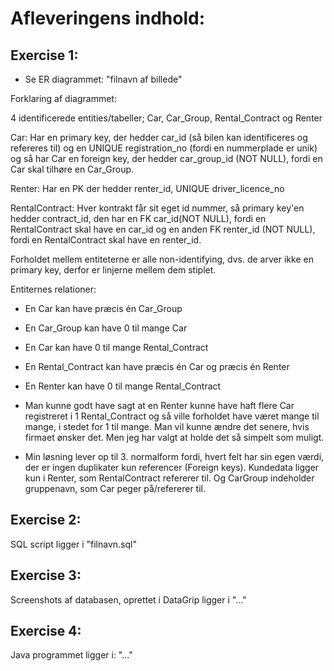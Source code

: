 # Afleveringens indhold: 

## Exercise 1: 


* Se ER diagrammet: "filnavn af billede"

Forklaring af diagrammet:

4 identificerede entities/tabeller; 
Car, Car_Group, Rental_Contract og Renter

Car: Har en primary key, der hedder car_id (så bilen kan identificeres og refereres til) og en UNIQUE registration_no (fordi en nummerplade er unik) og så har Car en foreign key, der hedder car_group_id (NOT NULL), fordi en Car skal tilhøre en Car_Group.

Renter: Har en PK der hedder renter_id, UNIQUE driver_licence_no

RentalContract: Hver kontrakt får sit eget id nummer, så primary key'en hedder contract_id, den har en FK car_id(NOT NULL), fordi en RentalContract skal have en car_id og en anden FK renter_id (NOT NULL), fordi en RentalContract skal have en renter_id.


Forholdet mellem entiteterne er alle non-identifying, dvs. de arver ikke en primary key, derfor er linjerne mellem dem stiplet.

Entiternes relationer: 
* En Car kan have præcis én Car_Group 
* En Car_Group kan have 0 til mange Car 
* En Car kan have 0 til mange Rental_Contract 
* En Rental_Contract kan have præcis én Car og præcis én Renter 
* En Renter kan have 0 til mange Rental_Contract

* Man kunne godt have sagt at en Renter kunne have haft flere Car registreret i 1 Rental_Contract og så ville forholdet have været mange til mange, i stedet for 1 til mange. Man vil kunne ændre det senere, hvis firmaet ønsker det. Men jeg har valgt at holde det så simpelt som muligt. 

* Min løsning lever op til 3. normalform fordi, hvert felt har sin egen værdi, der er ingen duplikater kun referencer (Foreign keys). Kundedata ligger kun i Renter, som RentalContract refererer til. Og CarGroup indeholder gruppenavn, som Car peger på/refererer til.



## Exercise 2:

SQL script ligger i "filnavn.sql"



## Exercise 3: 

Screenshots af databasen, oprettet i DataGrip ligger i "..."



## Exercise 4: 

Java programmet ligger i: "..." 


